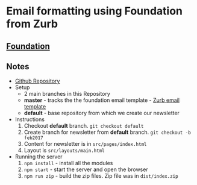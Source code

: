 # Email formatting using Foundation from Zurb
## [Foundation](http://foundation.zurb.com/emails.html)

## Notes
* [Github Repository](https://github.com/catenare/newsletter-builder)
* Setup
  * 2 main branches in this Repository
  * __master__ - tracks the the foundation email template - [Zurb email template](https://github.com/zurb/foundation-emails-template)
  * __default__ - base repository from which we create our newsletter
* Instructions
  1. Checkout __default__ branch. ```git checkout default```
  1. Create branch for newsletter from __default__ branch. ```git checkout -b feb2017```
  1. Content for newsletter is in ```src/pages/index.html```
  1. Layout is ```src/layouts/main.html```
* Running the server
  1. ```npm install``` - install all the modules
  1. ```npm start``` - start the server and open the browser
  1. ```npm run zip``` - build the zip files. Zip file was in ```dist/index.zip```
